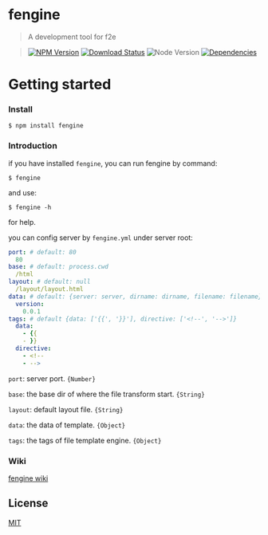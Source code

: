 fengine
==========

>A development tool for f2e

>[![NPM Version][npm-image]][npm-url]
>[![Download Status][download-image]][npm-url]
>![Node Version][node-image]
>[![Dependencies][david-image]][david-url]

Getting started
==========

### Install

```shell
$ npm install fengine
```

### Introduction

if you have installed `fengine`, you can run fengine by command:

```shell
$ fengine
```

and use:

```shell
$ fengine -h
```

for help.

you can config server by `fengine.yml` under server root:
```yml
port: # default: 80
  80
base: # default: process.cwd
  /html
layout: # default: null
  /layout/layout.html
data: # default: {server: server, dirname: dirname, filename: filename}
  version:
    0.0.1
tags: # default {data: ['{{', '}}'], directive: ['<!--', '-->']}
  data:
    - {{
    - }}
  directive:
    - <!--
    - -->
```

`port`: server port. `{Number}`

`base`: the base dir of where the file transform start. `{String}`

`layout`: default layout file. `{String}`

`data`: the data of template. `{Object}`

`tags`: the tags of file template engine. `{Object}`

### Wiki

[fengine wiki](https://github.com/nuintun/fengine/wiki)

## License

[MIT](LICENSE)

[david-image]: http://img.shields.io/david/nuintun/fengine.svg?style=flat-square
[david-url]: https://david-dm.org/nuintun/fengine
[node-image]: http://img.shields.io/node/v/fengine.svg?style=flat-square
[npm-image]: http://img.shields.io/npm/v/fengine.svg?style=flat-square
[npm-url]: https://www.npmjs.org/package/fengine
[download-image]: http://img.shields.io/npm/dm/fengine.svg?style=flat-square

